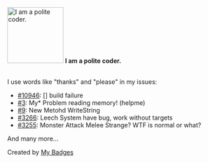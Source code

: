 <img src="https://github.com/my-badges/my-badges/blob/master/src/all-badges/polite-coder/polite-coder.png?raw=true" alt="I am a polite coder." title="I am a polite coder." width="128">
<strong>I am a polite coder.</strong>
<br><br>

I use words like "thanks" and "please" in my issues:

- <a href="https://github.com/microsoft/vcpkg/issues/10946">#10946</a>: [<port name>] build failure
- <a href="https://github.com/vsantiago113/ReadWriteMemory/issues/3">#3</a>: My* Problem reading memory! (helpme)
- <a href="https://github.com/vsantiago113/ReadWriteMemory/issues/9">#9</a>: New Metohd WriteString
- <a href="https://github.com/otland/forgottenserver/issues/3266">#3266</a>: Leech System have bug, work without targets
- <a href="https://github.com/otland/forgottenserver/issues/3255">#3255</a>: Monster Attack Melee Strange? WTF is normal or what?

 And many more...


Created by <a href="https://github.com/my-badges/my-badges">My Badges</a>